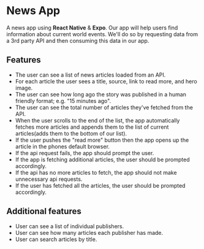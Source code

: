 # News App
A news app using **React Native** & **Expo**. Our app will help users find information about current world events. We'll do so by requesting data from a 3rd party API and then consuming this data in our app.

## Features
- The user can see a list of news articles loaded from an API.
- For each article the user sees a title, source, link to read more, and hero image.
- The user can see how long ago the story was published in a human friendly format; e.g. "15 minutes ago".
- The user can see the total number of articles they've fetched from the API.
- When the user scrolls to the end of the list, the app automatically fetches more articles and appends them to the list of current articles(adds them to the bottom of our list).
- If the user pushes the "read more" button then the app opens up the article in the phones default browser.
- If the api request fails, the app should prompt the user.
- If the app is fetching additional articles, the user should be prompted accordingly.
- If the api has no more articles to fetch, the app should not make unnecessary api requests.
- If the user has fetched all the articles, the user should be prompted accordingly.

## Additional features
- User can see a list of individual publishers.  
- User can see how many articles each publisher has made.  
- User can search articles by title.  